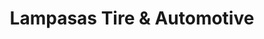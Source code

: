 ---
title: "Lampasas Tire & Automotive"
url: /lampasas/lampasas-tire-und-automotive/
shop: Autowerkstatt
---